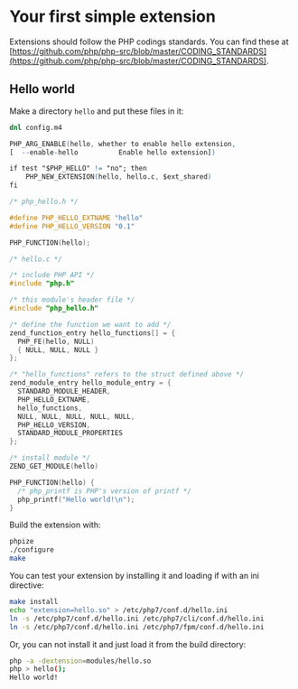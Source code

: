 # Your first simple extension

Extensions should follow the PHP codings standards. You can find these at
[https://github.com/php/php-src/blob/master/CODING_STANDARDS](https://github.com/php/php-src/blob/master/CODING_STANDARDS).

## Hello world

Make a directory ```hello``` and put these files in it:

```m4
dnl config.m4

PHP_ARG_ENABLE(hello, whether to enable hello extension,
[  --enable-hello          Enable hello extension])

if test "$PHP_HELLO" != "no"; then
    PHP_NEW_EXTENSION(hello, hello.c, $ext_shared)
fi
```

```c
/* php_hello.h */

#define PHP_HELLO_EXTNAME "hello"
#define PHP_HELLO_VERSION "0.1"

PHP_FUNCTION(hello);
```

```c
/* hello.c */

/* include PHP API */
#include "php.h"

/* this module's header file */
#include "php_hello.h"

/* define the function we want to add */
zend_function_entry hello_functions[] = {
  PHP_FE(hello, NULL)
  { NULL, NULL, NULL }
};

/* "hello_functions" refers to the struct defined above */
zend_module_entry hello_module_entry = {
  STANDARD_MODULE_HEADER,
  PHP_HELLO_EXTNAME,
  hello_functions,
  NULL, NULL, NULL, NULL, NULL,
  PHP_HELLO_VERSION,
  STANDARD_MODULE_PROPERTIES
};

/* install module */
ZEND_GET_MODULE(hello)

PHP_FUNCTION(hello) {
  /* php_printf is PHP's version of printf */
  php_printf("Hello world!\n");
}
```

Build the extension with:

```bash
phpize
./configure
make
```

You can test your extension by installing it and loading if with an ini directive:

```bash
make install
echo "extension=hello.so" > /etc/php7/conf.d/hello.ini
ln -s /etc/php7/conf.d/hello.ini /etc/php7/cli/conf.d/hello.ini
ln -s /etc/php7/conf.d/hello.ini /etc/php7/fpm/conf.d/hello.ini
```

Or, you can not install it and just load it from the build directory:

```bash
php -a -dextension=modules/hello.so
php > hello();
Hello world!
```
